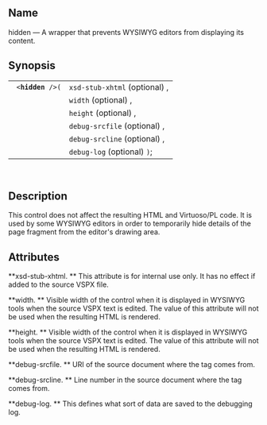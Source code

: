 <div id="vc_hidden" class="refentry">

<div class="titlepage">

</div>

<div class="refnamediv">

## Name

hidden — A wrapper that prevents WYSIWYG editors from displaying its
content.

</div>

<div class="refsynopsisdiv">

## Synopsis

<div id="vc_syn_hidden" class="funcsynopsis">

|                        |                               |
|------------------------|-------------------------------|
| ` <`**`hidden`**` />(` | `xsd-stub-xhtml` (optional) , |
|                        | `width` (optional) ,          |
|                        | `height` (optional) ,         |
|                        | `debug-srcfile` (optional) ,  |
|                        | `debug-srcline` (optional) ,  |
|                        | `debug-log` (optional) `)`;   |

<div class="funcprototype-spacer">

 

</div>

</div>

</div>

<div id="vc_desc_hidden" class="refsect1">

## Description

This control does not affect the resulting HTML and Virtuoso/PL code. It
is used by some WYSIWYG editors in order to temporarily hide details of
the page fragment from the editor's drawing area.

</div>

<div id="vc_attrs_hidden" class="refsect1">

## Attributes

**xsd-stub-xhtml. ** This attribute is for internal use only. It has no
effect if added to the source VSPX file.

**width. ** Visible width of the control when it is displayed in WYSIWYG
tools when the source VSPX text is edited. The value of this attribute
will not be used when the resulting HTML is rendered.

**height. ** Visible width of the control when it is displayed in
WYSIWYG tools when the source VSPX text is edited. The value of this
attribute will not be used when the resulting HTML is rendered.

**debug-srcfile. ** URI of the source document where the tag comes from.

**debug-srcline. ** Line number in the source document where the tag
comes from.

**debug-log. ** This defines what sort of data are saved to the
debugging log.

</div>

</div>
